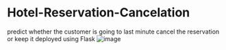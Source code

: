 # Hotel-Reservation-Cancelation
predict whether the customer is going to last minute cancel the reservation or keep it
deployed using Flask
![image](https://github.com/nourhan-waleeed/Hotel-Reservation-Cancelation/assets/83437486/f157969e-309d-41a4-91c1-61a35a2207fc)
